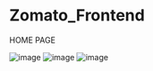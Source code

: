 # Zomato_Frontend
HOME PAGE

![image](https://github.com/sanskruti-sn/Zomato_Frontend/assets/151083666/05b3464b-387d-49c1-868a-b21326159e6e)
![image](https://github.com/sanskruti-sn/Zomato_Frontend/assets/151083666/c8dddacd-56a3-4ae5-9a30-e9eaed4a576e)
![image](https://github.com/sanskruti-sn/Zomato_Frontend/assets/151083666/ea3c5bb6-ee68-4a30-ab3c-3c0c303a3400)


